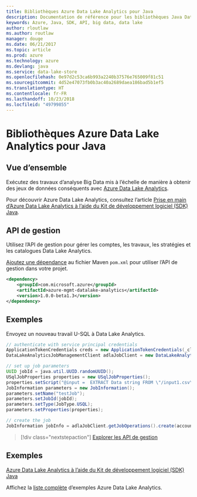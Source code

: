 ```yaml
---
title: Bibliothèques Azure Data Lake Analytics pour Java
description: Documentation de référence pour les bibliothèques Java Data Lake Analytics
keywords: Azure, Java, SDK, API, big data, data lake
author: rloutlaw
ms.author: routlaw
manager: douge
ms.date: 06/21/2017
ms.topic: article
ms.prod: azure
ms.technology: azure
ms.devlang: java
ms.service: data-lake-store
ms.openlocfilehash: 0e97d2c53ca6b993a2240b37576e765009f81c51
ms.sourcegitcommit: 4d52e47073fb0b3ac40a2689daea186bad5b1ef5
ms.translationtype: HT
ms.contentlocale: fr-FR
ms.lasthandoff: 10/23/2018
ms.locfileid: "49799855"
---
```

# <a name="azure-data-lake-analytics-libraries-for-java"></a>Bibliothèques Azure Data Lake Analytics pour Java

## <a name="overview"></a>Vue d’ensemble

Exécutez des travaux d’analyse Big Data mis à l’échelle de manière à obtenir des jeux de données conséquents avec [Azure Data Lake Analytics](/azure/data-lake-analytics/data-lake-analytics-overview).

Pour découvrir Azure Data Lake Analytics, consultez l’article [Prise en main d’Azure Data Lake Analytics à l’aide du Kit de développement logiciel (SDK) Java](/azure/data-lake-analytics/data-lake-analytics-get-started-java-sdk).

## <a name="management-api"></a>API de gestion

Utilisez l’API de gestion pour gérer les comptes, les travaux, les stratégies et les catalogues Data Lake Analytics.

[Ajoutez une dépendance](https://maven.apache.org/guides/getting-started/index.html#How_do_I_use_external_dependencies) au fichier Maven `pom.xml` pour utiliser l’API de gestion dans votre projet.


```XML
<dependency>
    <groupId>com.microsoft.azure</groupId>
    <artifactId>azure-mgmt-datalake-analytics</artifactId>
    <version>1.0.0-beta1.3</version>
</dependency>
```

## <a name="example"></a>Exemples

Envoyez un nouveau travail U-SQL à Data Lake Analytics.

```java
// authenticate with service principal credentials
ApplicationTokenCredentials creds = new ApplicationTokenCredentials(_clientId, _tenantId, _clientSecret, null);
DataLakeAnalyticsJobManagementClient adlaJobClient = new DataLakeAnalyticsJobManagementClientImpl(creds);

// set up job parameters
UUID jobId = java.util.UUID.randomUUID();
USqlJobProperties properties = new USqlJobProperties();
properties.setScript("@input =  EXTRACT Data string FROM \"/input1.csv\" USING Extractors.Csv(); OUTPUT @input TO @\"/output1.csv\" USING Outputters.Csv();");
JobInformation parameters = new JobInformation();
parameters.setName("testJob");
parameters.setJobId(jobId);
parameters.setType(JobType.USQL);
parameters.setProperties(properties);

// create the job
JobInformation jobInfo = adlaJobClient.getJobOperations().create(accountName, jobId, parameters).getBody();
```

> [!div class="nextstepaction"]
> [Explorer les API de gestion](/java/api/overview/azure/datalakeanalytics/management)

## <a name="samples"></a>Exemples

[Azure Data Lake Analytics à l’aide du Kit de développement logiciel (SDK) Java][1] 

[1]: https://docs.microsoft.com/azure/data-lake-analytics/data-lake-analytics-get-started-java-sdk

Affichez la [liste complète](https://azure.microsoft.com/resources/samples/?platform=java&term=analytics) d’exemples Azure Data Lake Analytics.
